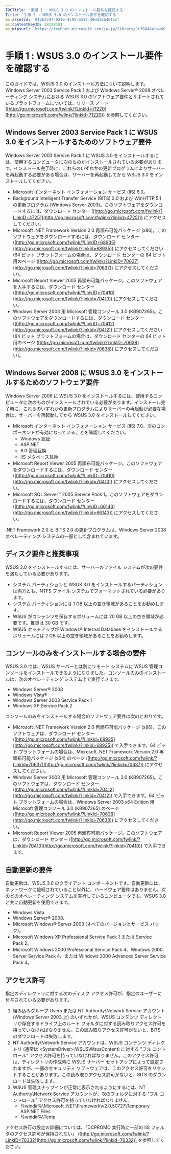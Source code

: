 ```yaml
---
TOCTitle: '手順 1 : WSUS 3.0 のインストール要件を確認する'
Title: '手順 1 : WSUS 3.0 のインストール要件を確認する'
ms:assetid: '912b37d7-021e-4c95-b317-49dd15b4611c'
ms:contentKeyID: 18128191
ms:mtpsurl: 'https://technet.microsoft.com/ja-jp/library/Cc708484(v=WS.10)'
---
```


手順 1 : WSUS 3.0 のインストール要件を確認する
==============================================

このガイドでは、WSUS 3.0 のインストール方法について説明します。Windows Server 2003 Service Pack 1 および Windows Server® 2008 オペレーティング システムにおける WSUS 3.0 のソフトウェア要件とサポートされているプラットフォームについては、リリース ノート ([http://go.microsoft.com/fwlink/?LinkId=71220](http://go.microsoft.com/fwlink/?linkid=71220)) を参照してください。

Windows Server 2003 Service Pack 1 に WSUS 3.0 をインストールするためのソフトウェア要件
---------------------------------------------------------------------------------------

Windows Server 2003 Service Pack 1 に WSUS 3.0 をインストールするには、使用するコンピュータに次のものがインストールされている必要があります。インストール完了時に、これらのいずれかの更新プログラムによりサーバーを再起動する必要がある場合は、サーバーを再起動してから WSUS 3.0 をインストールしてください。

-   Microsoft インターネット インフォメーション サービス (IIS) 6.0。
-   Background Intelligent Transfer Service (BITS) 2.0 および WinHTTP 5.1 の更新プログラム (Windows Server 2003)。このソフトウェアをダウンロードするには、ダウンロード センター ([http://go.microsoft.com/fwlink/?LinkID=47251](http://go.microsoft.com/fwlink/?linkid=47251)) にアクセスしてください。
-   Microsoft .NET Framework Version 2.0 再頒布可能パッケージ (x86)。このソフトウェアをダウンロードするには、ダウンロード センター ([http://go.microsoft.com/fwlink/?LinkID=68935](http://go.microsoft.com/fwlink/?linkid=68935)) にアクセスしてください (64 ビット プラットフォームの場合は、ダウンロード センターの 64 ビット用のページ ([http://go.microsoft.com/fwlink/?LinkID=70637](http://go.microsoft.com/fwlink/?linkid=70637)) にアクセスしてください)。
-   Microsoft Report Viewer 2005 再頒布可能パッケージ。このソフトウェアを入手するには、ダウンロード センター ([http://go.microsoft.com/fwlink/?LinkID=70410](http://go.microsoft.com/fwlink/?linkid=70410)) にアクセスしてください。
-   Windows Server 2003 用 Microsoft 管理コンソール 3.0 (KB907265)。このソフトウェアをダウンロードするには、ダウンロード センター ([http://go.microsoft.com/fwlink/?LinkID=70412](http://go.microsoft.com/fwlink/?linkid=70412)) にアクセスしてください (64 ビット プラットフォームの場合は、ダウンロード センターの 64 ビット用のページ ([http://go.microsoft.com/fwlink/?LinkID=70638](http://go.microsoft.com/fwlink/?linkid=70638)) にアクセスしてください)。

Windows Server 2008 に WSUS 3.0 をインストールするためのソフトウェア要件
------------------------------------------------------------------------

Windows Server 2008 に WSUS 3.0 をインストールするには、使用するコンピュータに次のものがインストールされている必要があります。インストール完了時に、これらのいずれかの更新プログラムによりサーバーの再起動が必要な場合は、サーバーを再起動してから WSUS 3.0 をインストールしてください。

-   Microsoft インターネット インフォメーション サービス (IIS) 7.0。次のコンポーネントが有効になっていることを確認してください。
    -   Windows 認証
    -   ASP.NET
    -   6.0 管理互換
    -   IIS メタベース互換
-   Microsoft Report Viewer 2005 再頒布可能パッケージ。このソフトウェアをダウンロードするには、ダウンロード センター ([http://go.microsoft.com/fwlink/?LinkID=70410](http://go.microsoft.com/fwlink/?linkid=70410)) にアクセスしてください。
-   Microsoft SQL Server™ 2005 Service Pack 1。このソフトウェアをダウンロードするには、ダウンロード センター ([http://go.microsoft.com/fwlink/?LinkID=66143](http://go.microsoft.com/fwlink/?linkid=66143)) にアクセスしてください。

.NET Framework 2.0 と BITS 2.0 の更新プログラムは、Windows Server 2008 オペレーティング システムの一部として含まれています。

ディスク要件と推奨事項
----------------------

WSUS 3.0 をインストールするには、サーバーのファイル システムが次の要件を満たしている必要があります。

-   システム パーティションと WSUS 3.0 をインストールするパーティションは両方とも、NTFS ファイル システムでフォーマットされている必要があります。
-   システム パーティションには 1 GB 以上の空き領域があることをお勧めします。
-   WSUS がコンテンツを保存するボリュームには 20 GB 以上の空き領域が必要です。推奨は 30 GB です。
-   WSUS セットアップが Windows® Internal Database をインストールするボリュームには 2 GB 以上の空き領域があることをお勧めします。

コンソールのみをインストールする場合の要件
------------------------------------------

WSUS 3.0 では、WSUS サーバーとは別にリモート システムに WSUS 管理コンソールをインストールできるようになりました。コンソールのみのインストールは、次のオペレーティング システム上で実行できます。

-   Windows Server® 2008
-   Windows Vista®
-   Windows Server 2003 Service Pack 1
-   Windows XP Service Pack 2

コンソールのみをインストールする場合のソフトウェア要件は次のとおりです。

-   Microsoft .NET Framework Version 2.0 再頒布可能パッケージ (x86)。このソフトウェアは、ダウンロード センター ([http://go.microsoft.com/fwlink/?LinkId=68935](http://go.microsoft.com/fwlink/?linkid=68935)) で入手できます。64 ビット プラットフォームの場合は、Microsoft .NET Framework Version 2.0 再頒布可能パッケージ (x64) のページ ([http://go.microsoft.com/fwlink/?LinkId=70637](http://go.microsoft.com/fwlink/?linkid=70637)) にアクセスしてください。
-   Windows Server 2003 用 Microsoft 管理コンソール 3.0 (KB907265)。このソフトウェアは、ダウンロード センター ([http://go.microsoft.com/fwlink/?LinkId=70412](http://go.microsoft.com/fwlink/?linkid=70412)) で入手できます。64 ビット プラットフォームの場合は、Windows Server 2003 x64 Edition 用 Microsoft 管理コンソール 3.0 (KB907265) のページ ([http://go.microsoft.com/fwlink/?LinkId=70638](http://go.microsoft.com/fwlink/?linkid=70638)) にアクセスしてください。
-   Microsoft Report Viewer 2005 再頒布可能パッケージ。このソフトウェアは、ダウンロード センター ([http://go.microsoft.com/fwlink/?LinkId=70410](http://go.microsoft.com/fwlink/?linkid=70410)) で入手できます。

自動更新の要件
--------------

自動更新は、WSUS 3.0 のクライアント コンポーネントです。自動更新には、ネットワークに接続されていること以外に、ハードウェア要件はありません。次のどのオペレーティング システムを実行しているコンピュータでも、WSUS 3.0 と共に自動更新を使用できます。

-   Windows Vista.
-   Windows Server® 2008.
-   Microsoft Windows® Server 2003 (すべてのバージョンとサービス パック)。
-   Microsoft Windows XP Professional Service Pack 1 または Service Pack 2。
-   Microsoft Windows 2000 Professional Service Pack 4、Windows 2000 Server Service Pack 4、または Windows 2000 Advanced Server Service Pack 4。

アクセス許可
------------

指定のディレクトリに対する次のディスク アクセス許可が、指定のユーザーに付与されている必要があります。

1.  組み込みグループ Users または NT Authority\\Network Service アカウント (Windows Server 2003 上) のいずれかが、WSUS コンテンツ ディレクトリが存在するドライブ上のルート フォルダに対する読み取りアクセス許可を持っていなければなりません。この読み取りアクセス許可がないと、BITS のダウンロードは失敗します。
2.  NT Authority\\Network Service アカウントは、WSUS コンテンツ ディレクトリ (通常は &lt;SystemDriver&gt;:WSUS\\WsusContent) に対する "フル コントロール" アクセス許可を持っていなければなりません。このアクセス許可は、ディレクトリの作成時に WSUS サーバー セットアップによって設定されますが、一部のセキュリティ ソフトウェアは、このアクセス許可をリセットすることがあります。この読み取りアクセス許可がないと、BITS のダウンロードは失敗します。
3.  WSUS 管理スナップインが正常に表示されるようにするには、NT Authority\\Network Service アカウントが、次のフォルダに対する "フル コントロール" アクセス許可を持っていなければなりません。
    -   %windir%\\Microsoft .NET\\Framework\\v2.0.50727\\Temporary ASP.NET Files
    -   %windir%\\Temp

アクセス許可の設定の詳細については、「DCPROMO 実行時に一部の IIS フォルダのアクセス許可が保持されない」 ([http://go.microsoft.com/fwlink/?LinkID=76332](http://go.microsoft.com/fwlink/?linkid=76332)) を参照してください。

